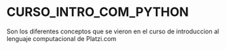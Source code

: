 # CURSO_INTRO_COM_PYTHON
Son los diferentes conceptos que se vieron en el curso de introduccion al lenguaje computacional de Platzi.com
